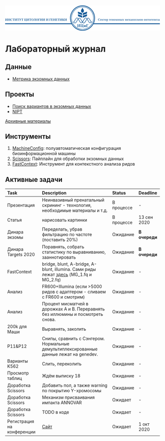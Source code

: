 ![Header ICG](./Header_ICG.svg)

# Лабораторный журнал

## Данные

* [Метрика экзомных данных](./data/SamplesData.csv)

## Проекты

* [Поиск вариантов в экзомных данных](./projects/ExomeVariants.md)
* [NIPT](./projects/NIPT.md)

[Архивные материалы](./archive)

## Инструменты

1. [MachineConfig](./tools/MachineConfig): полуавтоматическая конфигурация биоинформационной машины
2. [Scissors](./tools/Scissors): Пайплайн для обработки экзомных данных
3. [FastContext](./tools/FastContext): Инструмент для контекстного анализа ридов

## Активные задачи

| Task | Description | Status | Deadline |
|:-----|:------------|:-------|:---------|
| Презентация | Неинвазивный пренатальный скрининг - технология, необходимые материалы и т.д. | В процессе | - |
| Статья | нарисовать картинки | В процессе | 13 сен 2020 |
| Динара экзомы | Переделать, убрав фильтрацию по частоте (поставить 20%) | Ожидание | **В очереди**  |
| Динара Targets 2020 | Поравнять, собрать статистику по выравниванию, зааннотировать | Ожидание | **В очереди** |
| FastContext | bridge, blunt, A-bridge, A-blunt, illumina. Сами риды лежат [здесь](https://genedev.bionet.nsc.ru/site/hic_out/2020-09-02_BGI/myDemultipkex/minjaDemult2/) (MG_1.fq и MG_2.fq) | Ожидание | - |
| Анализ | FR600+Illumina (если >5000 ридов с адаптером - сливаем с FR600 и смотрим) | Ожидание | - |
| Анализ | Процент мисматчей в дорожках А и B. Переравнять без иллюмины и посмотреть снова. | Ожидание | - |
| 200k для Маши | Выравнять, заколить | Ожидание | - |
| P11&P12 | Снипы, сравнить с Сэнгером. Нормальные демультиплексированные данные лежат на genedev. | Ожидание | - |
| Варианты K562 | Слить, переколить | Ожидание | - |
| Просмотр таблиц | Ждём выписку 18 | Ожидание | - |
| Доработка Scissors | Добавить пол, а также warning по покрытию Y-хромосомы | Ожидание | - |
| Доработка Scissors | Механизм присваивания импакта ANNOVAR | Ожидает | - |
| Доработка Scissors | TODO в коде | Ожидает | - |
| Регистрация на конференции | [Сайт](https://www.медгенетика.рф/reg-member/) | Ожидает | 1 окт 2020 |

